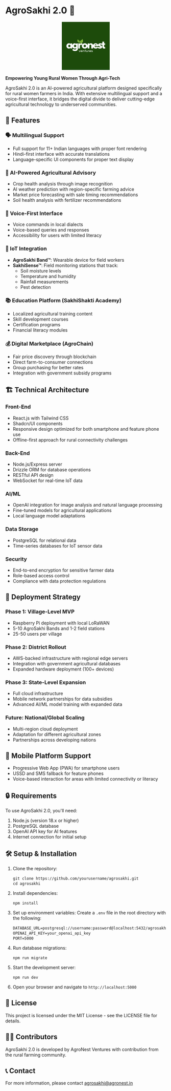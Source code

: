 # AgroSakhi 2.0 🌾

<p align="center">
  <img src="generated-icon.png" alt="AgroSakhi Logo" width="150" />
</p>

**Empowering Young Rural Women Through Agri-Tech**

AgroSakhi 2.0 is an AI-powered agricultural platform designed specifically for rural women farmers in India. With extensive multilingual support and a voice-first interface, it bridges the digital divide to deliver cutting-edge agricultural technology to underserved communities.

## 🌟 Features

### 🗣️ Multilingual Support
- Full support for 11+ Indian languages with proper font rendering
- Hindi-first interface with accurate translations
- Language-specific UI components for proper text display

### 🤖 AI-Powered Agricultural Advisory
- Crop health analysis through image recognition
- AI weather prediction with region-specific farming advice
- Market price forecasting with sale timing recommendations
- Soil health analysis with fertilizer recommendations

### 📱 Voice-First Interface
- Voice commands in local dialects
- Voice-based queries and responses
- Accessibility for users with limited literacy

### 🔌 IoT Integration
- **AgroSakhi Band™**: Wearable device for field workers
- **SakhiSense™**: Field monitoring stations that track:
  - Soil moisture levels
  - Temperature and humidity
  - Rainfall measurements
  - Pest detection

### 📚 Education Platform (SakhiShakti Academy)
- Localized agricultural training content
- Skill development courses
- Certification programs
- Financial literacy modules

### 💰 Digital Marketplace (AgroChain)
- Fair price discovery through blockchain
- Direct farm-to-consumer connections
- Group purchasing for better rates
- Integration with government subsidy programs

## 🏗️ Technical Architecture

### Front-End
- React.js with Tailwind CSS
- Shadcn/UI components
- Responsive design optimized for both smartphone and feature phone use
- Offline-first approach for rural connectivity challenges

### Back-End
- Node.js/Express server
- Drizzle ORM for database operations
- RESTful API design
- WebSocket for real-time IoT data

### AI/ML
- OpenAI integration for image analysis and natural language processing
- Fine-tuned models for agricultural applications
- Local language model adaptations

### Data Storage
- PostgreSQL for relational data
- Time-series databases for IoT sensor data

### Security
- End-to-end encryption for sensitive farmer data
- Role-based access control
- Compliance with data protection regulations

## 🚀 Deployment Strategy

### Phase 1: Village-Level MVP
- Raspberry Pi deployment with local LoRaWAN
- 5-10 AgroSakhi Bands and 1-2 field stations
- 25-50 users per village

### Phase 2: District Rollout
- AWS-backed infrastructure with regional edge servers
- Integration with government agricultural databases
- Expanded hardware deployment (100+ devices)

### Phase 3: State-Level Expansion
- Full cloud infrastructure
- Mobile network partnerships for data subsidies
- Advanced AI/ML model training with expanded data

### Future: National/Global Scaling
- Multi-region cloud deployment
- Adaptation for different agricultural zones
- Partnerships across developing nations

## 📱 Mobile Platform Support
- Progressive Web App (PWA) for smartphone users
- USSD and SMS fallback for feature phones
- Voice-based interaction for areas with limited connectivity or literacy

## 🔒 Requirements

To use AgroSakhi 2.0, you'll need:

1. Node.js (version 18.x or higher)
2. PostgreSQL database
3. OpenAI API key for AI features
4. Internet connection for initial setup

## 🛠️ Setup & Installation

1. Clone the repository:
   ```
   git clone https://github.com/yourusername/agrosakhi.git
   cd agrosakhi
   ```

2. Install dependencies:
   ```
   npm install
   ```

3. Set up environment variables:
   Create a `.env` file in the root directory with the following:
   ```
   DATABASE_URL=postgresql://username:password@localhost:5432/agrosakhi
   OPENAI_API_KEY=your_openai_api_key
   PORT=5000
   ```

4. Run database migrations:
   ```
   npm run migrate
   ```

5. Start the development server:
   ```
   npm run dev
   ```

6. Open your browser and navigate to `http://localhost:5000`

## 📄 License

This project is licensed under the MIT License - see the LICENSE file for details.

## 👩‍💻 Contributors

AgroSakhi 2.0 is developed by AgroNest Ventures with contribution from the rural farming community.

## 📞 Contact

For more information, please contact agrosakhi@agronest.in